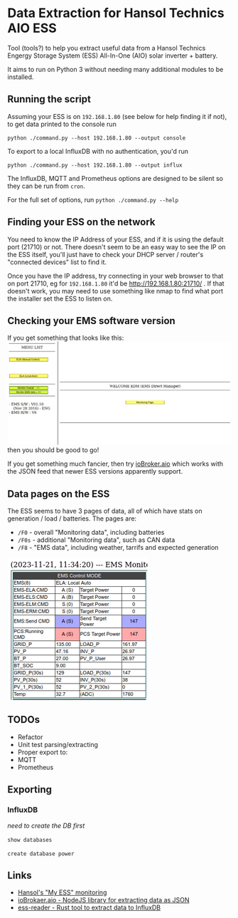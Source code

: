 # Data Extraction for Hansol Technics AIO ESS

Tool (tools?) to help you extract useful data from a Hansol Technics
Engergy Storage System (ESS) All-In-One (AIO) solar inverter + battery.

It aims to run on Python 3 without needing many additional modules
to be installed.

## Running the script

Assuming your ESS is on `192.168.1.80` (see below for help finding it
if not), to get data printed to the console run

```
python ./command.py --host 192.168.1.80 --output console
```

To export to a local InfluxDB with no authentication, you'd run
```
python ./command.py --host 192.168.1.80 --output influx
```

The InfluxDB, MQTT and Prometheus options are designed to be silent
so they can be run from `cron`.

For the full set of options, run `python ./command.py --help`

## Finding your ESS on the network

You need to know the IP Address of your ESS, and if it is using the default
port (21710) or not. There doesn't seem to be an easy way to see the IP
on the ESS itself, you'll just have to check your DHCP server / router's
"connected devices" list to find it.

Once you have the IP address, try connecting in your web browser to that
on port 21710, eg for `192.168.1.80` it'd be http://192.168.1.80:21710/ .
If that doesn't work, you may need to use something like nmap to find
what port the installer set the ESS to listen on.

## Checking your EMS software version

If you get something that looks like this:
![Old Frames-based EMS welcome screen](images/EMSWelcomeScreen.png)
then you should be good to go!

If you get something much fancier, then try 
[ioBroker.aio](https://github.com/Newan/ioBroker.aio/) which works with
the JSON feed that newer ESS versions apparently support.

## Data pages on the ESS

The ESS seems to have 3 pages of data, all of which have stats on
generation / load / batteries. The pages are:

 * `/F0` - overall "Monitoring data", including batteries
 * `/F0s` - additional "Monitoring data", such as CAN data
 * `/F8` - "EMS data", including weather, tarrifs and expected generation

![Power information from the ESS pages](images/EMSPowerInfo.png)

## TODOs

 * Refactor
 * Unit test parsing/extracting
 * Proper export to:
  * MQTT
  * Prometheus

## Exporting
### InfluxDB
*need to create the DB first*

`show databases`

`create database power`

## Links

 * [Hansol's "My ESS" monitoring](https://myess.hansoltechnics.com/user/user/mon/curr/monitoring.do)
 * [ioBrokaer.aio - NodeJS library for extracting data as JSON](https://github.com/Newan/ioBroker.aio)
 * [ess-reader - Rust tool to extract data to InfluxDB](https://github.com/valkum/ess-reader)
